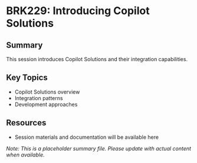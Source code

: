 # BRK229: Introducing Copilot Solutions

## Summary
This session introduces Copilot Solutions and their integration capabilities.

## Key Topics
- Copilot Solutions overview
- Integration patterns
- Development approaches

## Resources
- Session materials and documentation will be available here

*Note: This is a placeholder summary file. Please update with actual content when available.*